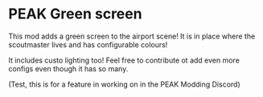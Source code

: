 # PEAK Green screen

This mod adds a green screen to the airport scene!
It is in place where the scoutmaster lives and has configurable colours!

It includes custo lighting too! Feel free to contribute ot add even more configs even though it has so many.

(Test, this is for a feature in working on in the PEAK Modding Discord)
